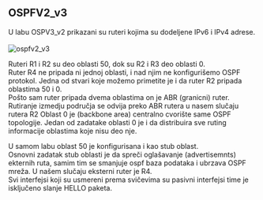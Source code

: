## OSPFV2_v3 </br>
U labu OSPV3_v2 prikazani su ruteri kojima su dodeljene IPv6 i IPv4 adrese. </br>
</br>
![ospfv2_v3](https://user-images.githubusercontent.com/24782270/233171497-8391d1a5-19b4-43e1-8482-84a992a20d30.JPG)

Ruteri R1 i R2 su deo oblasti 50, dok su R2 i R3 deo oblasti 0. </br>
Ruter R4 ne pripada ni jednoj oblasti, i nad njim ne konfigurišemo OSPF protokol.
Jedna od stvari koje možemo primetite je i da ruter R2 pripada oblastima 50 i 0. </br>
Pošto sam ruter pripada dvema oblastima on je ABR (granicni) ruter.
Rutiranje izmedju područja se odvija preko ABR rutera u nasem slučaju rutera R2
Oblast 0 je (backbone area) centralno cvorište same OSPF topologije.
Jedan od zadatake oblasti 0 je i da distribuira sve ruting informacije oblastima koje nisu
deo nje.

U samom labu oblast 50 je konfigurisana i kao stub oblast. </br>
Osnovni zadatak stub oblasti je da spreči oglašavanje (advertisemnts) ekternih ruta, samim
tim se smanjuje ospf baza podataka i ubrzava OSPF mreža. U našem slučaju eksterni ruter je R4. </br>
Svi interfejsi koji su usmereni prema svičevima su pasivni interfejsi time je isključeno slanje HELLO paketa.

